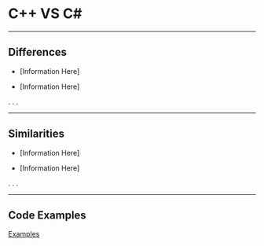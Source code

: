 # C++ VS C#

_____________________________________________________________________________________________________________________________________________

## Differences

* [Information Here]

* [Information Here]

.
.
.

_____________________________________________________________________________________________________________________________________________

## Similarities

* [Information Here]

* [Information Here]

.
.
.

_____________________________________________________________________________________________________________________________________________

## Code Examples
[Examples](https://github.com/nasz8f/4330-7330_Final_Project/blob/master/Code_Examples.md)
